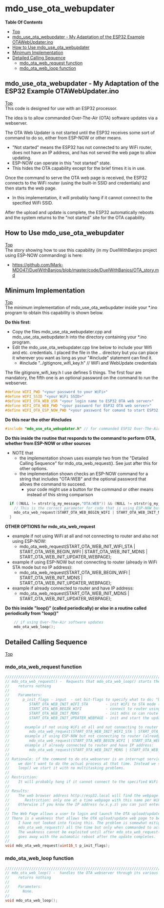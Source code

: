 # mdo_use_ota_webupdater

**Table Of Contents**
* [Top](#mdo_use_ota_webupdater "Top")
* [mdo_use_ota_webupdater - My Adaptation of the ESP32 Example OTAWebUpdater.ino](#mdo_use_ota_webupdater-\--my-adaptation-of-the-esp32-example-otawebupdaterino "mdo_use_ota_webupdater - My Adaptation of the ESP32 Example OTAWebUpdater.ino")
* [How to Use mdo_use_ota_webupdater](#how-to-use-mdo_use_ota_webupdater "How to Use mdo_use_ota_webupdater")
* [Minimum Implementation](#minimum-implementation "Minimum Implementation")
* [Detailed Calling Sequence](#detailed-calling-sequence "Detailed Calling Sequence")
  * [mdo_ota_web_request function](#mdo_ota_web_request-function "mdo_ota_web_request function")
  * [mdo_ota_web_loop function](#mdo_ota_web_loop-function "mdo_ota_web_loop function")

## mdo_use_ota_webupdater - My Adaptation of the ESP32 Example OTAWebUpdater.ino
[Top](#mdo_use_ota_webupdater "Top")<br>
This code is designed for use with an ESP32 processor.

The idea is to allow commanded Over-The-Air (OTA) software updates via a webserver.

The OTA Web Updater is not started until the ESP32 receives some sort of command to do so,
either from ESP-NOW or other means.
- "Not started" means the ESP32 has not connected to any WiFi router, does not have an IP address, and has not served the web page to allow updating.
- ESP-NOW can operate in this "not started" state.
- This hides the OTA capability except for the brief times it is in use.

Once the command to serve the OTA web page is received, the ESP32 connects to the WiFi router (using the built-in SSID and credentials) and then starts the web page.
- In this implementation, it will probably hang if it cannot connect to the specified WiFi SSID.

After the upload and update is complete, the ESP32 automatically reboots and the system returns to the "not started" site for the OTA capability.

## How to Use mdo_use_ota_webupdater
[Top](#mdo_use_ota_webupdater "Top")<br>
The story showing how to use this capability (in my DuelWithBanjos project using ESP-NOW commanding) is here:
- https://github.com/Mark-MDO47/DuelWithBanjos/blob/master/code/DuelWithBanjos/OTA_story.md

## Minimum Implementation
[Top](#mdo_use_ota_webupdater "Top")<br>
The minimum implementation of mdo_use_ota_webupdater inside your *.ino program to obtain this capability is shown below.

**Do this first:**<br>
- Copy the files mdo_use_ota_webupdater.cpp and mdo_use_ota_webupdater.h into the directory  containing your *.ino program.
- Edit the mdo_use_ota_webupdater.cpp line below to include your Wifi and etc. credentials. I placed the file in the .. directory but you can place it wherever you want as long as your "#include" statement can find it.
  - #include "../gitignore_wifi_key.h" // WiFi and WebUpdate credentials

The file gitignore_wifi_key.h I use defines 5 things. The first four are mandatory, the fifth one is an optional password on the command to run the webserver.
```C
#define WIFI_PWD "<your password to your WiFi>"
#define WIFI_SSID "<your WiFi SSID>"
#define WIFI_OTA_WEB_USR "<your login name to ESP32 OTA web server>"
#define WIFI_OTA_WEB_PWD "<your password for ESP32 OTA web server>"
#define WIFI_OTA_ESP_NOW_PWD "<your password for comand to start ESP32 OTA web server>"
```

**Do this near the other #includes**<br>
```C
#include "mdo_use_ota_webupdater.h" // for commanded ESP32 Over-The-Air (OTA) software updates via a webserver
```

**Do this inside the routine that responds to the command to perform OTA, whether from ESP-NOW or other sources**
- NOTE that
  - the implementation shown uses example two from the "Detailed Calling Sequence" for mdo_ota_web_request(). See just after this for other options.
  - the implementation shown checks an ESP-NOW command for a string that includes "OTA:WEB" and the optional password that allows the command to succeed.
    - your code might use a button for the command or other means instead of this string comparison
```C
  if ((NULL != strstr(g_my_message,"OTA:WEB")) && (NULL != strstr(g_my_message,WIFI_OTA_ESP_NOW_PWD))) {
    // This is the correct parameter for code that is using ESP-NOW but not connecting to router (already in WiFi STA mode but no IP address)
    mdo_ota_web_request(START_OTA_WEB_BEGIN_WIFI | START_OTA_WEB_INIT_MDNS | START_OTA_WEB_INIT_UPDATER_WEBPAGE); // loop() will handle it
  }
```
**OTHER OPTIONS for mdo_ota_web_request**
- example if not using WiFi at all and not connecting to router and also not using ESP-NOW:
  - mdo_ota_web_request(START_OTA_WEB_INIT_WIFI_STA | START_OTA_WEB_BEGIN_WIFI | START_OTA_WEB_INIT_MDNS | START_OTA_WEB_INIT_UPDATER_WEBPAGE);
- example if using ESP-NOW but not connecting to router (already in WiFi STA mode but no IP address):
  - mdo_ota_web_request(START_OTA_WEB_BEGIN_WIFI | START_OTA_WEB_INIT_MDNS | START_OTA_WEB_INIT_UPDATER_WEBPAGE);
- example if already connected to router and have IP address:
  - mdo_ota_web_request(START_OTA_WEB_INIT_MDNS | START_OTA_WEB_INIT_UPDATER_WEBPAGE);

**Do this inside "loop()" (called periodically) or else in a routine called periodically from "loop()"**<br>
```C
    // if using Over-The-Air software updates
    mdo_ota_web_loop();
```

## Detailed Calling Sequence
[Top](#mdo_use_ota_webupdater "Top")<br>

### mdo_ota_web_request function
```C
/////////////////////////////////////////////////////////////////////////////////////////////////////////
// mdo_ota_web_request() -  Requests that mdo_ota_web_loop() starts the ota_webserver
//    returns nothing
//
//    Parameters:
//      p_init_flags - input  - set bit-flags to specify what to do; "bitwise-OR" them together
//         START_OTA_WEB_INIT_WIFI_STA        - init WiFi to STA mode (do not set if already init ESP-NOW)
//         START_OTA_WEB_BEGIN_WIFI           - connect to router using known SSID and Password and get IP address
//         START_OTA_WEB_INIT_MDNS            - init mdns so can route http://esp32.local to the ESP32
//         START_OTA_WEB_INIT_UPDATER_WEBPAGE - init and start the updater webpage
//
//       example if not using WiFi at all and not connecting to router and also not using ESP-NOW:
//         mdo_ota_web_request(START_OTA_WEB_INIT_WIFI_STA | START_OTA_WEB_BEGIN_WIFI | START_OTA_WEB_INIT_MDNS | START_OTA_WEB_INIT_UPDATER_WEBPAGE);
//       example if using ESP-NOW but not connecting to router (already in WiFi STA mode but no IP address):
//         mdo_ota_web_request(START_OTA_WEB_BEGIN_WIFI | START_OTA_WEB_INIT_MDNS | START_OTA_WEB_INIT_UPDATER_WEBPAGE);
//       example if already connected to router and have IP address:
//         mdo_ota_web_request(START_OTA_WEB_INIT_MDNS | START_OTA_WEB_INIT_UPDATER_WEBPAGE);
//
// Rationale: if the command to do ota_webserver is an interrupt service routine or a callback routine,
//    we don't want to do the actual process at that time. Instead we set a flag so the next time through
//    loop() we start it with no multitasking problems.
//
// Restriction:
//    It will probably hang if it cannot connect to the specified WiFi SSID.
//
// Results:
//    The web browser address http://esp32.local will find the webpage.
//       Restriction: only one at a time webpage with this name per WiFi router SSID
//    Otherwise if you know the IP address (w.x.y.z) you can just enter http://w.x.y.z in the browser
//
// The Web Page allows a user to login and launch the OTA upload/update page.
// There is a weakness that allows the OTA upload/update web page to be entered without loging in.
//    I have not looked into fixing this. The problem is somewhat mitigated by not calling
//    mdo_ota_web_request() all the time but only when commanded to actually do an update.
//    The weakness cannot be exploited until after mdo_ota_web_request() is called, and also
//    goes away with the automatic reboot after the update completes.
//
void mdo_ota_web_request(uint16_t p_init_flags);
```

### mdo_ota_web_loop function
```C
/////////////////////////////////////////////////////////////////////////////////////////////////////////
// mdo_ota_web_loop() -  handles the OTA webserver through its various states. Call periodically from loop()
//    returns nothing
//
//    Parameters:
//      None.
// 
void mdo_ota_web_loop();
```
